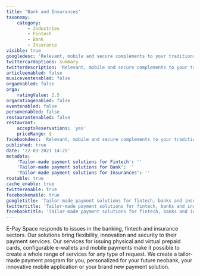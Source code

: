 ```yaml
---
title: 'Bank and Insurances'
taxonomy:
    category:
        - Industries
        - Fintech
        - Bank
        - Insurance
visible: true
googledesc: 'Relevant, mobile and secure complements to your traditional banking solutions by integrating flexible and adaptive cutting-edge technology: physical and virtual prepaid cards, e-wallets and mobile payment with personalized settings to create the ideal tailor-made payment solution and at your image.'
twittercardoptions: summary
twitterdescription: 'Relevant, mobile and secure complements to your traditional banking solutions by integrating flexible and adaptive cutting-edge technology: physical and virtual prepaid cards, e-wallets and mobile payment with personalized settings to create the ideal tailor-made payment solution and at your image.'
articleenabled: false
musiceventenabled: false
orgaenabled: false
orga:
    ratingValue: 2.5
orgaratingenabled: false
eventenabled: false
personenabled: false
restaurantenabled: false
restaurant:
    acceptsReservations: 'yes'
    priceRange: $
facebookdesc: 'Relevant, mobile and secure complements to your traditional banking solutions by integrating flexible and adaptive cutting-edge technology: physical and virtual prepaid cards, e-wallets and mobile payment with personalized settings to create the ideal tailor-made payment solution and at your image.'
published: true
date: '22-03-2021 14:25'
metadata:
    'Tailor-made payment solutions for Fintech': ''
    'Tailor-made payment solutions for Bank': ''
    'Tailor-made payment solutions for Insurances': ''
routable: true
cache_enable: true
twitterenable: true
facebookenable: true
googletitle: 'Tailor-made payment solutions for fintech, banks and insurances | E-Pay Space'
twittertitle: 'Tailor-made payment solutions for fintech, banks and insurances | E-Pay Space'
facebooktitle: 'Tailor-made payment solutions for fintech, banks and insurances | E-Pay Space'
---
```


E-Pay Space responds to issues in the banking, fintech and insurance sectors. Our solutions bring flexibility, innovation and security to their payment services. Our services for issuing physical and virtual prepaid cards, configurable e-wallets and mobile payments make it possible to create a whole range of services for any type of request. We create a tailor-made payment program for you, personalized for your future neobank, your innovative mobile application or your brand new payment solution.